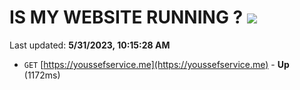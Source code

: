# IS MY WEBSITE RUNNING ? [![](https://img.shields.io/static/v1?label=Sponsor&message=%E2%9D%A4&logo=GitHub&color=%23fe8e86)](https://github.com/sponsors/<username>)

Last updated: **5/31/2023, 10:15:28 AM**

- `GET` [https://youssefservice.me](https://youssefservice.me) - **Up** (1172ms)
